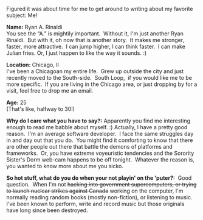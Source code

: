 Figured it was about time for me to get around to writing about my
favorite subject: Me!

**Name:** Ryan A. Rinaldi\
You see the “A.” is mightily important.  Without it, I'm just another
Ryan Rinaldi.  But with it, oh now that is another story.  It makes me
stronger, faster, more attractive.  I can jump higher, I can think
faster.  I can make Julian fries. Or, I just happen to like the way it
sounds. :)

**Location:** Chicago, Il\
I've been a Chicagoan my entire life.  Grew up outside the city and just
recently moved to the South-side.  South Loop,  if you would like me to
be more specific.  If you are living in the Chicago area, or just
dropping by for a visit, feel free to drop me an email.

**Age:** 25\
(That's like, halfway to 30!) 

**Why do I care what you have to say?:** Apparently you find me
interesting enough to read me babble about myself. :) Actually, I have a
pretty good reason.  I'm an average software developer.  I face the same
struggles day in and day out that you do.  You might find it comforting
to know that there are other people out there that battle the demons of
platforms and frameworks.  Or, you have extreme voyeuristic tendencies
and the Sorority Sister's Dorm web-cam happens to be off tonight. 
Whatever the reason is, you wanted to know more about me you sicko.

**So hot stuff, what do you do when your not playin' on the 'puter?:** 
Good question.  When I'm not ~~hacking into government supercomputers,
or trying to launch nuclear strikes against Canada~~ working on the
computer, I'm normally reading random books (mostly non-fiction), or
listening to music.  I've been known to perform, write and record music
but those originals have long since been destroyed.
